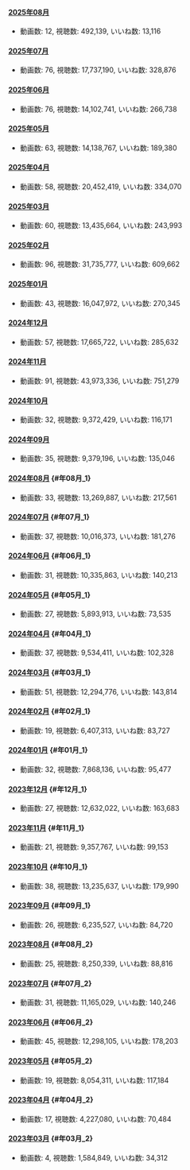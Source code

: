#### [2025年08月](videos/202508 "wikilink")

-   動画数: 12, 視聴数: 492,139, いいね数: 13,116

#### [2025年07月](videos/202507 "wikilink")

-   動画数: 76, 視聴数: 17,737,190, いいね数: 328,876

#### [2025年06月](videos/202506 "wikilink")

-   動画数: 76, 視聴数: 14,102,741, いいね数: 266,738

#### [2025年05月](videos/202505 "wikilink")

-   動画数: 63, 視聴数: 14,138,767, いいね数: 189,380

#### [2025年04月](videos/202504 "wikilink")

-   動画数: 58, 視聴数: 20,452,419, いいね数: 334,070

#### [2025年03月](videos/202503 "wikilink")

-   動画数: 60, 視聴数: 13,435,664, いいね数: 243,993

#### [2025年02月](videos/202502 "wikilink")

-   動画数: 96, 視聴数: 31,735,777, いいね数: 609,662

#### [2025年01月](videos/202501 "wikilink")

-   動画数: 43, 視聴数: 16,047,972, いいね数: 270,345

#### [2024年12月](videos/202412 "wikilink")

-   動画数: 57, 視聴数: 17,665,722, いいね数: 285,632

#### [2024年11月](videos/202411 "wikilink")

-   動画数: 91, 視聴数: 43,973,336, いいね数: 751,279

#### [2024年10月](videos/202410 "wikilink")

-   動画数: 32, 視聴数: 9,372,429, いいね数: 116,171

#### [2024年09月](videos/202409 "wikilink")

-   動画数: 35, 視聴数: 9,379,196, いいね数: 135,046

#### [2024年08月](videos/202408 "wikilink") {#年08月_1}

-   動画数: 33, 視聴数: 13,269,887, いいね数: 217,561

#### [2024年07月](videos/202407 "wikilink") {#年07月_1}

-   動画数: 37, 視聴数: 10,016,373, いいね数: 181,276

#### [2024年06月](videos/202406 "wikilink") {#年06月_1}

-   動画数: 31, 視聴数: 10,335,863, いいね数: 140,213

#### [2024年05月](videos/202405 "wikilink") {#年05月_1}

-   動画数: 27, 視聴数: 5,893,913, いいね数: 73,535

#### [2024年04月](videos/202404 "wikilink") {#年04月_1}

-   動画数: 37, 視聴数: 9,534,411, いいね数: 102,328

#### [2024年03月](videos/202403 "wikilink") {#年03月_1}

-   動画数: 51, 視聴数: 12,294,776, いいね数: 143,814

#### [2024年02月](videos/202402 "wikilink") {#年02月_1}

-   動画数: 19, 視聴数: 6,407,313, いいね数: 83,727

#### [2024年01月](videos/202401 "wikilink") {#年01月_1}

-   動画数: 32, 視聴数: 7,868,136, いいね数: 95,477

#### [2023年12月](videos/202312 "wikilink") {#年12月_1}

-   動画数: 27, 視聴数: 12,632,022, いいね数: 163,683

#### [2023年11月](videos/202311 "wikilink") {#年11月_1}

-   動画数: 21, 視聴数: 9,357,767, いいね数: 99,153

#### [2023年10月](videos/202310 "wikilink") {#年10月_1}

-   動画数: 38, 視聴数: 13,235,637, いいね数: 179,990

#### [2023年09月](videos/202309 "wikilink") {#年09月_1}

-   動画数: 26, 視聴数: 6,235,527, いいね数: 84,720

#### [2023年08月](videos/202308 "wikilink") {#年08月_2}

-   動画数: 25, 視聴数: 8,250,339, いいね数: 88,816

#### [2023年07月](videos/202307 "wikilink") {#年07月_2}

-   動画数: 31, 視聴数: 11,165,029, いいね数: 140,246

#### [2023年06月](videos/202306 "wikilink") {#年06月_2}

-   動画数: 45, 視聴数: 12,298,105, いいね数: 178,203

#### [2023年05月](videos/202305 "wikilink") {#年05月_2}

-   動画数: 19, 視聴数: 8,054,311, いいね数: 117,184

#### [2023年04月](videos/202304 "wikilink") {#年04月_2}

-   動画数: 17, 視聴数: 4,227,080, いいね数: 70,484

#### [2023年03月](videos/202303 "wikilink") {#年03月_2}

-   動画数: 4, 視聴数: 1,584,849, いいね数: 34,312
